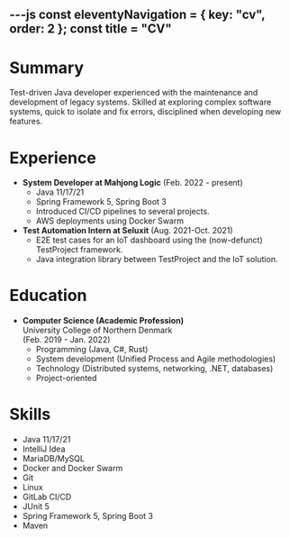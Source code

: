 ---js
const eleventyNavigation = {
	key: "cv",
	order: 2
};
const title = "CV"
---

# Summary
Test-driven Java developer experienced with the maintenance and
development of legacy systems. Skilled at exploring complex software
systems, quick to isolate and fix errors, disciplined when developing
new features.

# Experience
- **System Developer at Mahjong Logic** (Feb. 2022 - present)
	- Java 11/17/21
	- Spring Framework 5, Spring Boot 3
	- Introduced CI/CD pipelines to several projects.
	- AWS deployments using Docker Swarm
- **Test Automation Intern at Seluxit** (Aug. 2021-Oct. 2021)
	- E2E test cases for an IoT dashboard using the (now-defunct) TestProject framework.
	- Java integration library between TestProject and the IoT solution.

# Education
- **Computer Science (Academic Profession)**\
  University College of Northern Denmark\
	(Feb. 2019 - Jan. 2022)
	- Programming (Java, C#, Rust)
	- System development (Unified Process and Agile methodologies)
	- Technology (Distributed systems, networking, .NET, databases)
	- Project-oriented
# Skills
- Java 11/17/21
- IntelliJ Idea
- MariaDB/MySQL
- Docker and Docker Swarm
- Git
- Linux
- GitLab CI/CD
- JUnit 5
- Spring Framework 5, Spring Boot 3
- Maven
